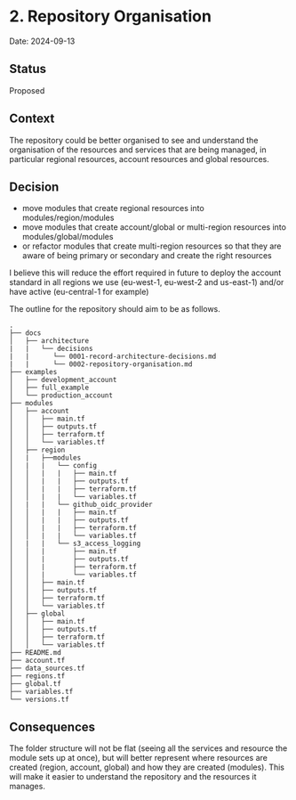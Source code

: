 # 2. Repository Organisation

Date: 2024-09-13

## Status

Proposed

## Context

The repository could be better organised to see and understand the organisation of the resources and services that are being managed, in particular regional resources, account resources and global resources.

## Decision

- move modules that create regional resources into modules/region/modules
- move modules that create account/global or multi-region resources into modules/global/modules
- or refactor modules that create multi-region resources so that they are aware of being primary or secondary and create the right resources

I believe this will reduce the effort required in future to deploy the account standard in all regions we use (eu-west-1, eu-west-2 and us-east-1) and/or have active (eu-central-1 for example)

The outline for the repository should aim to be as follows.

```shell
.
├── docs
│   ├── architecture
|   |   └── decisions
|   |      └── 0001-record-architecture-decisions.md
|   |      └── 0002-repository-organisation.md
├── examples
│   ├── development_account
│   ├── full_example
│   └── production_account
├── modules
│   ├── account
│   │   ├── main.tf
│   │   ├── outputs.tf
│   │   ├── terraform.tf
│   │   └── variables.tf
│   ├── region
│   |   ├──modules
│   |   |   └── config
│   │   |   |   ├── main.tf
│   │   |   |   ├── outputs.tf
│   │   |   |   ├── terraform.tf
│   │   |   |   └── variables.tf
│   |   |   └── github_oidc_provider
│   │   |   |   ├── main.tf
│   │   |   |   ├── outputs.tf
│   │   |   |   ├── terraform.tf
│   │   |   |   └── variables.tf
│   |   |   └── s3_access_logging
│   │   |       ├── main.tf
│   │   |       ├── outputs.tf
│   │   |       ├── terraform.tf
│   │   |       └── variables.tf
│   │   ├── main.tf
│   │   ├── outputs.tf
│   │   ├── terraform.tf
│   │   └── variables.tf
│   ├── global
│   │   ├── main.tf
│   │   ├── outputs.tf
│   │   ├── terraform.tf
│   │   └── variables.tf
├── README.md
├── account.tf
├── data_sources.tf
├── regions.tf
├── global.tf
├── variables.tf
└── versions.tf
```

## Consequences

The folder structure will not be flat (seeing all the services and resource the module sets up at once), but will better represent where resources are created (region, account, global) and how they are created (modules). This will make it easier to understand the repository and the resources it manages.
